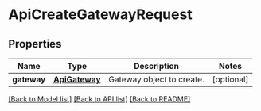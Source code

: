 # ApiCreateGatewayRequest

## Properties
Name | Type | Description | Notes
------------ | ------------- | ------------- | -------------
**gateway** | [**ApiGateway**](ApiGateway.md) | Gateway object to create. | [optional] 

[[Back to Model list]](../README.md#documentation-for-models) [[Back to API list]](../README.md#documentation-for-api-endpoints) [[Back to README]](../README.md)


